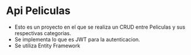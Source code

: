 # Api Peliculas 
<ul>
<li>Esto es un proyecto en el que se realiza un CRUD entre Peliculas y sus respectivas categorias. </li>
<li>Se implementa lo que es JWT para la autenticacion. </li>
<li>Se utiliza Entity Framework </li>
</ul>

